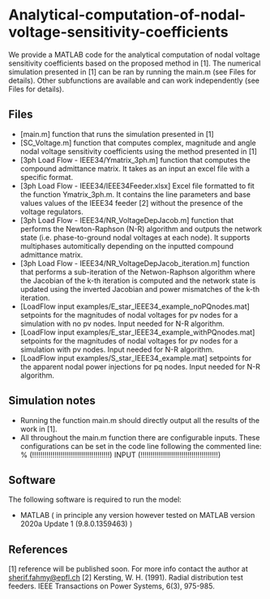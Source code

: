 # Analytical-computation-of-nodal-voltage-sensitivity-coefficients
We provide a MATLAB code for the analytical computation of nodal voltage sensitivity coefficients based on the proposed method in [1]. The numerical simulation presented in [1] can be ran by running the main.m (see Files for details). Other subfunctions are available and can work independently (see Files for details).

## Files
* [main.m] function that runs the simulation presented in [1]
* [SC_Voltage.m] function that computes complex, magnitude and angle nodal voltage sensitivity coefficients using the method presented in [1]
* [3ph Load Flow - IEEE34/Ymatrix_3ph.m] function that computes the compound admittance matrix. It takes as an input an excel file with a specific format.
* [3ph Load Flow - IEEE34/IEEE34Feeder.xlsx] Excel file formatted to fit the function Ymatrix_3ph.m. It contains the line parameters and base values values of the IEEE34 feeder [2] without the presence of the voltage regulators.
* [3ph Load Flow - IEEE34/NR_VoltageDepJacob.m] function that performs the Newton-Raphson (N-R) algorithm and outputs the network state (i.e. phase-to-ground nodal voltages at each node). It supports multiphases automitically depending on the inputted compound admittance matrix.
* [3ph Load Flow - IEEE34/NR_VoltageDepJacob_iteration.m] function that performs a sub-iteration of the Netwon-Raphson algorithm where the Jacobian of the k-th iteration is computed and the network state is updated using the inverted Jacobian and power mismatches of the k-th iteration.
* [LoadFlow input examples/E_star_IEEE34_example_noPQnodes.mat] setpoints for the magnitudes of nodal voltages for pv nodes for a simulation with no pv nodes. Input needed for N-R algorithm.
* [LoadFlow input examples/E_star_IEEE34_example_withPQnodes.mat] setpoints for the magnitudes of nodal voltages for pv nodes for a simulation with pv nodes. Input needed for N-R algorithm.
* [LoadFlow input examples/S_star_IEEE34_example.mat] setpoints for the apparent nodal power injections for pq nodes. Input needed for N-R algorithm.

## Simulation notes
* Running the function main.m should directly output all the results of the work in [1]. 
* All throughout the main.m function there are configurable inputs. These configurations can be set in the code line following the commented line: % (!!!!!!!!!!!!!!!!!!!!!!!!!!!!!!!!!!!!!!) INPUT (!!!!!!!!!!!!!!!!!!!!!!!!!!!!!!!!!!!!!!)

## Software 
The following software is required to run the model:
* MATLAB ( in principle any version however tested on MATLAB version 2020a Update 1 (9.8.0.1359463) )

## References 
[1] reference will be published soon. For more info contact the author at sherif.fahmy@epfl.ch
[2] Kersting, W. H. (1991). Radial distribution test feeders. IEEE Transactions on Power Systems, 6(3), 975-985.
